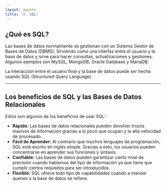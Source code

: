 ```yaml
---
layout: apunte
title: "3. SQL"
---
```


<h2>¿Qué es SQL?</h2>
Las bases de datos normalmente se gestionan con un Sistema Gestor de Bases de Datos (DBMS). Sirviendo como una interfaz entre el usuario y la base de datos y sirve para hacer consultas, actualizaciones  y gestiones. Algunos ejemplos son MySQL, MongoDB, Oracle Database y MariaDB.

La interacción entre el usuario final y la base de datos puede ser hecha usando SQL (Structured Query Language).

--------------------
<h2>Los beneficios de SQL y las Bases de Datos Relacionales</h2>
Estos son algunos de los beneficios  de usar SQL:

- **Rápido:** Las bases de datos relacionales pueden devolver trozos masivos de información gracias a lo poco que ocupan y la alta velocidad de procesado.
- **Fácil de Aprender:** Al contrario que muchos lenguajes de programación, SQL está escrito en inglés simple. Gracias a esto, los usuarios pueden concentrarse en aprender sus funciones y sintaxis.
- **Confiable:** Las bases de datos pueden garantizar cierto nivel de precisión cuando hablamos del tipo de información ya que tiene que cumplir ciertos requisitos para ser introducidos.
- **Flexible:** SQL ofrece todo tipo de capabilidades cuando a mandar queries a la base de datos se refiere.


